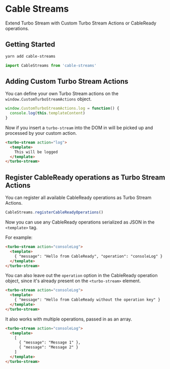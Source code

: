 # Cable Streams

Extend Turbo Stream with Custom Turbo Stream Actions or CableReady operations.

## Getting Started

```bash
yarn add cable-streams
```

```js
import CableStreams from 'cable-streams'
```

## Adding Custom Turbo Stream Actions

You can define your own Turbo Stream actions on the `window.CustomTurboStreamActions` object.

```js
window.CustomTurboStreamActions.log = function() {
  console.log(this.templateContent)
}
```

Now if you insert a `turbo-stream` into the DOM in will be picked up and processed by your custom action.

```html
<turbo-stream action="log">
  <template>
    This will be logged
  </template>
</turbo-stream>
```

## Register CableReady operations as Turbo Stream Actions

You can register all available CableReady operations as Turbo Stream Actions.

```js
CableStreams.registerCableReadyOperations()
```

Now you can use any CableReady operations serialized as JSON in the `<template>` tag.

For example:

```html
<turbo-stream action="consoleLog">
  <template>
    { "message": "Hello from CableReady", "operation": "consoleLog" }
  </template>
</turbo-stream>
```

You can also leave out the `operation` option in the CableReady operation object, since it's already present on the `<turbo-stream>` element.

```html
<turbo-stream action="consoleLog">
  <template>
    { "message": "Hello from CableReady without the operation key" }
  </template>
</turbo-stream>
```

It also works with multiple operations, passed in as an array.

```html
<turbo-stream action="consoleLog">
  <template>
    [
      { "message": "Message 1" },
      { "message": "Message 2" }
    ]
  </template>
</turbo-stream>
```
